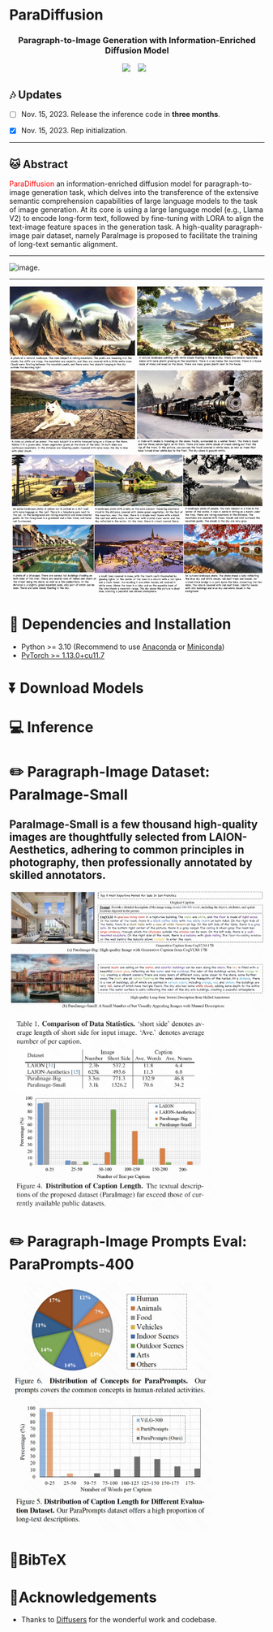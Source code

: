 # ParaDiffusion
### <div align="center"> Paragraph-to-Image Generation with Information-Enriched Diffusion Model <div> 

<div align="center">
  <a href="aaa"><img src="https://img.shields.io/static/v1?label=Project%20Page&message=Github&color=blue&logo=github-pages"></a> &ensp;
  <a href="aa"><img src="https://img.shields.io/static/v1?label=Paper&message=Arxiv&color=red&logo=arxiv"></a> &ensp;
</div>

## :notes: **Updates**

- [ ] Nov. 15, 2023. Release the inference code in **three months**.
- [x] Nov. 15, 2023. Rep initialization.


---

## 🐱 Abstract
<font color="red">ParaDiffusion</font> an information-enriched diffusion model for paragraph-to-image generation task, which delves into the transference of the extensive semantic comprehension capabilities of large language models to the task of image generation. At its core is using a large language model (e.g., Llama V2) to encode long-form text, followed by fine-tuning with LORA to align the text-image feature spaces in the generation task. A high-quality paragraph-image pair dataset, namely ParaImage is proposed to facilitate the training of long-text semantic alignment.

---

![image.](asset/images/WX20231124-120031@2x.png)

---
![image.](asset/images/1700796567631.png)


# 🔧 Dependencies and Installation

- Python >= 3.10 (Recommend to use [Anaconda](https://www.anaconda.com/download/#linux) or [Miniconda](https://docs.conda.io/en/latest/miniconda.html))
- [PyTorch >= 1.13.0+cu11.7](https://pytorch.org/)


# ⏬ Download Models


# 💻 Inference



# ✏️ Paragraph-Image Dataset: ParaImage-Small
ParaImage-Small is a few thousand high-quality images are thoughtfully selected from LAION-Aesthetics, adhering to common principles in photography, then professionally annotated by skilled annotators. 
---
![image.](asset/images/1700796834574.png)

<img src="asset/images/1700797160959.png" width="400"/>  <img src="asset/images/1700797178853.png" width="400"/>



# ✏️ Paragraph-Image Prompts Eval: ParaPrompts-400
<img src="asset/images/1700797464794.jpg" width="400"/>  <img src="asset/images/1700797453021.jpg" width="400"/>



# 📖BibTeX

    
# 🤗Acknowledgements
- Thanks to [Diffusers](https://github.com/huggingface/diffusers) for the wonderful work and codebase.
